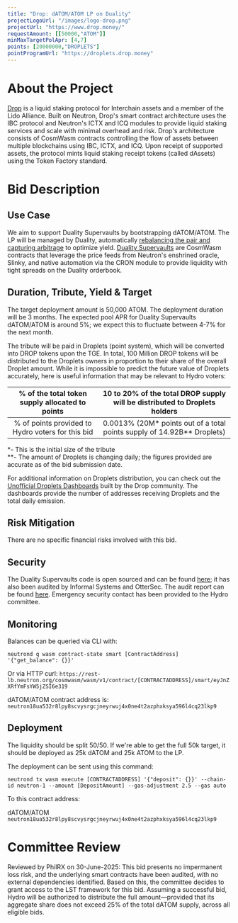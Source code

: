 ```yaml
---
title: "Drop: dATOM/ATOM LP on Duality"
projectLogoUrl: "/images/logo-drop.png"
projectUrl: "https://www.drop.money/"
requestAmount: [[50000,"ATOM"]]
minMaxTargetPolApr: [4,7]
points: [20000000,"DROPLETS"]
pointProgramUrl: "https://droplets.drop.money"
---
```


# About the Project

[Drop](https://www.drop.money/) is a liquid staking protocol for Interchain assets and a member of the Lido Alliance. Built on Neutron, Drop's smart contract architecture uses the IBC protocol and Neutron's ICTX and ICQ modules to provide liquid staking services and scale with minimal overhead and risk.
Drop's architecture consists of CosmWasm contracts controlling the flow of assets between multiple blockchains using IBC, ICTX, and ICQ.
Upon receipt of supported assets, the protocol mints liquid staking receipt tokens (called dAssets) using the Token Factory standard.

# Bid Description

## Use Case
We aim to support Duality Supervaults by bootstrapping dATOM/ATOM. The LP will be managed by Duality, automatically [rebalancing the pair and capturing arbitrage](https://hadron.notion.site/Supervaults-Explainer-16485d6b9b1080a78d9dd60dfefed4d9#16485d6b9b1080518aaae92858288bbb) to optimize yield.  [Duality Supervaults](https://hadron.notion.site/Supervaults-Explainer-16485d6b9b1080a78d9dd60dfefed4d9) are CosmWasm contracts that leverage the price feeds from Neutron's enshrined oracle, Slinky, and native automation via the CRON module to provide liquidity with tight spreads on the Duality orderbook.

## Duration, Tribute, Yield & Target
The target deployment amount is 50,000 ATOM. The deployment duration will be 3 months. The expected pool APR for Duality Supervaults dATOM/ATOM is around 5%; we expect this to fluctuate between 4-7% for the next month. 

The tribute will be paid in Droplets (point system), which will be converted into DROP tokens upon the TGE. In total, 100 Million DROP tokens will be distributed to the Droplets owners in proportion to their share of the overall Droplet amount. While it is impossible to predict the future value of Droplets accurately, here is useful information that may be relevant to Hydro voters:

| % of the total token supply allocated to points | 10 to 20% of the total DROP supply will be distributed to Droplets holders |
| :---: | :---: |
| % of points provided to Hydro voters for this bid | 0.0013% (20M* points out of a total points supply of 14.92B** Droplets) |

*- This is the initial size of the tribute  
**- The amount of Droplets is changing daily; the figures provided are accurate as of the bid submission date.

For additional information on Droplets distribution, you can check out the [Unofficial Droplets Dashboards](https://dropletsdash.xyz/) built by the Drop community. The dashboards provide the number of addresses receiving Droplets and the total daily emission. 

## Risk Mitigation
There are no specific financial risks involved with this bid.

## Security
The Duality Supervaults code is open sourced and can be found [here](https://github.com/neutron-org/neutron/tree/main/x/dex); it has also been audited by Informal Systems and OtterSec. The audit report can be found [here](https://github.com/neutron-org/duality-audits/blob/main/Informal%20Systems%20SuperVaults%20Audit%204%3A16%3A25.pdf). Emergency security contact has been provided to the Hydro committee.

## Monitoring
Balances can be queried via CLI with:

`neutrond q wasm contract-state smart [ContractAddress] '{"get_balance": {}}'`

Or via HTTP curl:
`https://rest-lb.neutron.org/cosmwasm/wasm/v1/contract/[CONTRACTADDRESS]/smart/eyJnZXRfYmFsYW5jZSI6e319`

dATOM/ATOM contract address is:
`neutron18ua532r8lpy8scvysrgcjneyrwuj4x0ne4t2azphxksya596l4cq23lkp9`

## Deployment
The liquidity should be split 50/50. If we're able to get the full 50k target, it should be deployed as 25k dATOM and 25k ATOM to the LP.

The deployment can be sent using this command:

`neutrond tx wasm execute [CONTRACTADDRESS] '{"deposit": {}}' --chain-id neutron-1 --amount [DepositAmount] --gas-adjustment 2.5 --gas auto`

To this contract address:

dATOM/ATOM `neutron18ua532r8lpy8scvysrgcjneyrwuj4x0ne4t2azphxksya596l4cq23lkp9`

# Committee Review

Reviewed by PhilRX on 30-June-2025: This bid presents no impermanent loss risk, and the underlying smart contracts have been audited, with no external dependencies identified. Based on this, the committee decides to grant access to the LST framework for this bid. Assuming a successful bid, Hydro will be authorized to distribute the full amount—provided that its aggregate share does not exceed 25% of the total dATOM supply, across all eligible bids.

